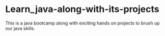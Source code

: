 # Learn_java-along-with-its-projects
This is a java bootcamp along with exciting hands on projects to brush up our java skills.
